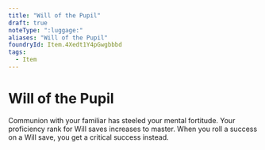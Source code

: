 ```yaml
---
title: "Will of the Pupil"
draft: true
noteType: ":luggage:"
aliases: "Will of the Pupil"
foundryId: Item.4Xedt1Y4pGwgbbbd
tags:
  - Item
---
```


# Will of the Pupil

Communion with your familiar has steeled your mental fortitude. Your proficiency rank for Will saves increases to master. When you roll a success on a Will save, you get a critical success instead.
